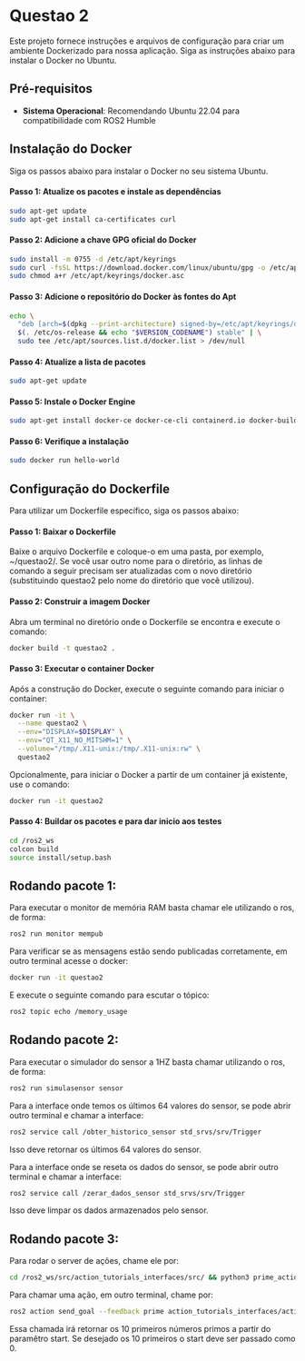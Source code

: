 # Questao 2

Este projeto fornece instruções e arquivos de configuração para criar um ambiente Dockerizado para nossa aplicação. Siga as instruções abaixo para instalar o Docker no Ubuntu.

## Pré-requisitos
- **Sistema Operacional**: Recomendando Ubuntu 22.04 para compatibilidade com ROS2 Humble 

## Instalação do Docker

Siga os passos abaixo para instalar o Docker no seu sistema Ubuntu.

#### Passo 1: Atualize os pacotes e instale as dependências
```bash
sudo apt-get update
sudo apt-get install ca-certificates curl
```
#### Passo 2: Adicione a chave GPG oficial do Docker
```bash
sudo install -m 0755 -d /etc/apt/keyrings
sudo curl -fsSL https://download.docker.com/linux/ubuntu/gpg -o /etc/apt/keyrings/docker.asc
sudo chmod a+r /etc/apt/keyrings/docker.asc
```
#### Passo 3: Adicione o repositório do Docker às fontes do Apt
```bash
echo \
  "deb [arch=$(dpkg --print-architecture) signed-by=/etc/apt/keyrings/docker.asc] https://download.docker.com/linux/ubuntu \
  $(. /etc/os-release && echo "$VERSION_CODENAME") stable" | \
  sudo tee /etc/apt/sources.list.d/docker.list > /dev/null
  ```

#### Passo 4: Atualize a lista de pacotes
```bash
sudo apt-get update
```

#### Passo 5: Instale o Docker Engine
```bash
sudo apt-get install docker-ce docker-ce-cli containerd.io docker-buildx-plugin docker-compose-plugin
```

#### Passo 6: Verifique a instalação
```bash
sudo docker run hello-world
```


## Configuração do Dockerfile

Para utilizar um Dockerfile específico, siga os passos abaixo:

#### Passo 1: Baixar o Dockerfile

Baixe o arquivo Dockerfile e coloque-o em uma pasta, por exemplo, ~/questao2/. Se você usar outro nome para o diretório, as linhas de comando a seguir precisam ser atualizadas com o novo diretório (substituindo questao2 pelo nome do diretório que você utilizou).

#### Passo 2: Construir a imagem Docker

Abra um terminal no diretório onde o Dockerfile se encontra e execute o comando:

```bash
docker build -t questao2 .
```
#### Passo 3: Executar o container Docker

Após a construção do Docker, execute o seguinte comando para iniciar o container:
```bash
docker run -it \
  --name questao2 \
  --env="DISPLAY=$DISPLAY" \
  --env="QT_X11_NO_MITSHM=1" \
  --volume="/tmp/.X11-unix:/tmp/.X11-unix:rw" \
  questao2
```

Opcionalmente, para iniciar o Docker a partir de um container já existente, use o comando:

```bash
docker run -it questao2
```
#### Passo 4: Buildar os pacotes e para dar inicio aos testes
```bash
cd /ros2_ws
colcon build
source install/setup.bash
```

## Rodando pacote 1:
Para executar o monitor de memória RAM basta chamar ele utilizando o ros, de forma:
```bash
ros2 run monitor mempub
```

Para verificar se as mensagens estão sendo publicadas corretamente, em outro terminal acesse o docker:
```bash
docker run -it questao2
```
E execute o seguinte comando para escutar o tópico:

```bash
ros2 topic echo /memory_usage
```


## Rodando pacote 2:

Para executar o simulador do sensor a 1HZ basta chamar utilizando o ros, de forma:

```bash
ros2 run simulasensor sensor
```

Para a interface onde temos os últimos 64 valores do sensor, se pode abrir outro terminal e chamar a interface:

```bash
ros2 service call /obter_historico_sensor std_srvs/srv/Trigger
```
Isso deve retornar os últimos 64 valores do sensor.

Para a interface onde se reseta os dados do sensor, se pode abrir outro terminal e chamar a interface:


```bash
ros2 service call /zerar_dados_sensor std_srvs/srv/Trigger
```
Isso deve limpar os dados armazenados pelo sensor.

## Rodando pacote 3:

Para rodar o server de ações, chame ele por:
```bash
cd /ros2_ws/src/action_tutorials_interfaces/src/ && python3 prime_action_server.py 
```

Para chamar uma ação, em outro terminal, chame por:
```bash
ros2 action send_goal --feedback prime action_tutorials_interfaces/action/Prime "{start: 0}"
```

Essa chamada irá retornar os 10 primeiros números primos a partir do paramêtro start. Se desejado os 10 primeiros o start deve ser passado como 0.
